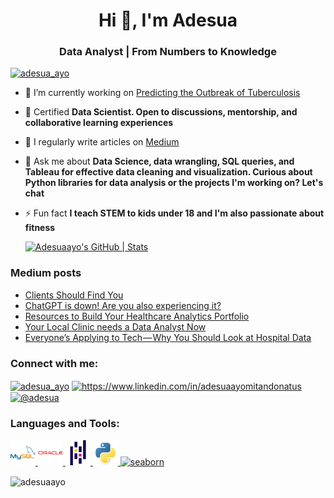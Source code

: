 <h1 align="center">Hi 👋, I'm Adesua</h1>
<h3 align="center">Data Analyst | From Numbers to Knowledge</h3>

<p align="left"> <a href="https://x.com/adesua_ayo" target="blank"><img src="https://img.shields.io/twitter/follow/adesua_ayo?logo=twitter&style=for-the-badge" alt="adesua_ayo" /></a> </p>

- 🔭 I’m currently working on [Predicting the Outbreak of Tuberculosis](https://github.com/Adesuaayo/Data-Analysis-Books-Recommendations-)

- 🌱 Certified **Data Scientist. Open to discussions, mentorship, and collaborative learning experiences**

- 📝 I regularly write articles on [Medium](https://medium.com/@adesua)

- 💬 Ask me about **Data Science, data wrangling, SQL queries, and Tableau for effective data cleaning and visualization. Curious about Python libraries for data analysis or the projects I'm working on? Let's chat**

- ⚡ Fun fact **I teach STEM to kids under 18 and I'm also passionate about fitness**

  [![Adesuaayo's GitHub | Stats](https://stats.quine.sh/Adesuaayo/github?theme=dark)](http://localhost:3000?utm_source=widgets&utm_campaign=Adesuaayo)

### Medium posts
<!-- BLOG-POST-LIST:START -->
- [Clients Should Find You](https://medium.com/@adesua/clients-should-find-you-2a9c9f334619?source=rss-1353e7c4760c------2)
- [ChatGPT is down! Are you also experiencing it?](https://medium.com/@adesua/chatgpt-is-down-are-you-also-experiencing-it-9010924f24f0?source=rss-1353e7c4760c------2)
- [Resources to Build Your Healthcare Analytics Portfolio](https://medium.com/thedeephub/resources-to-build-your-healthcare-analytics-portfolio-c160cce26c54?source=rss-1353e7c4760c------2)
- [Your Local Clinic needs a Data Analyst Now](https://medium.com/@adesua/your-local-clinic-needs-a-data-analyst-now-5939b5448441?source=rss-1353e7c4760c------2)
- [Everyone’s Applying to Tech — Why You Should Look at Hospital Data](https://medium.com/@adesua/everyones-applying-to-tech-why-you-should-look-at-hospital-data-bac044f65bf9?source=rss-1353e7c4760c------2)
<!-- BLOG-POST-LIST:END -->

<h3 align="left">Connect with me:</h3>
<p align="left">
<a href="https://twitter.com/adesua_ayo" target="blank"><img align="center" src="https://raw.githubusercontent.com/rahuldkjain/github-profile-readme-generator/master/src/images/icons/Social/twitter.svg" alt="adesua_ayo" height="30" width="40" /></a>
<a href="https://linkedin.com/in/https://www.linkedin.com/in/adesuaayomitandonatus" target="blank"><img align="center" src="https://raw.githubusercontent.com/rahuldkjain/github-profile-readme-generator/master/src/images/icons/Social/linked-in-alt.svg" alt="https://www.linkedin.com/in/adesuaayomitandonatus" height="30" width="40" /></a>
<a href="https://medium.com/@adesua" target="blank"><img align="center" src="https://raw.githubusercontent.com/rahuldkjain/github-profile-readme-generator/master/src/images/icons/Social/medium.svg" alt="@adesua" height="30" width="40" /></a>
</p>

<h3 align="left">Languages and Tools:</h3>
<p align="left"> <a href="https://www.mysql.com/" target="_blank" rel="noreferrer"> <img src="https://raw.githubusercontent.com/devicons/devicon/master/icons/mysql/mysql-original-wordmark.svg" alt="mysql" width="40" height="40"/> </a> <a href="https://www.oracle.com/" target="_blank" rel="noreferrer"> <img src="https://raw.githubusercontent.com/devicons/devicon/master/icons/oracle/oracle-original.svg" alt="oracle" width="40" height="40"/> </a> <a href="https://pandas.pydata.org/" target="_blank" rel="noreferrer"> <img src="https://raw.githubusercontent.com/devicons/devicon/2ae2a900d2f041da66e950e4d48052658d850630/icons/pandas/pandas-original.svg" alt="pandas" width="40" height="40"/> </a> <a href="https://www.python.org" target="_blank" rel="noreferrer"> <img src="https://raw.githubusercontent.com/devicons/devicon/master/icons/python/python-original.svg" alt="python" width="40" height="40"/> </a> <a href="https://seaborn.pydata.org/" target="_blank" rel="noreferrer"> <img src="https://seaborn.pydata.org/_images/logo-mark-lightbg.svg" alt="seaborn" width="40" height="40"/> </a> </p>

<p><img align="center" src="https://github-readme-stats.vercel.app/api/top-langs?username=adesuaayo&show_icons=true&locale=en&layout=compact" alt="adesuaayo" /></p>
